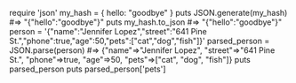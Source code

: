 require 'json'
my_hash = { hello: "goodbye" }
puts JSON.generate(my_hash) #=> "{"hello":"goodbye"}"
puts  my_hash.to_json #=> "{"hello":"goodbye"}"
person = '{"name":"Jennifer Lopez","street":"641 Pine St.","phone":true,"age":50,"pets":["cat","dog","fish"]}'
parsed_person = JSON.parse(person) #=> {"name"=>"Jennifer Lopez", "street"=>"641 Pine St.", "phone"=>true, "age"=>50, "pets"=>["cat", "dog", "fish"]}
puts parsed_person
puts parsed_person['pets']